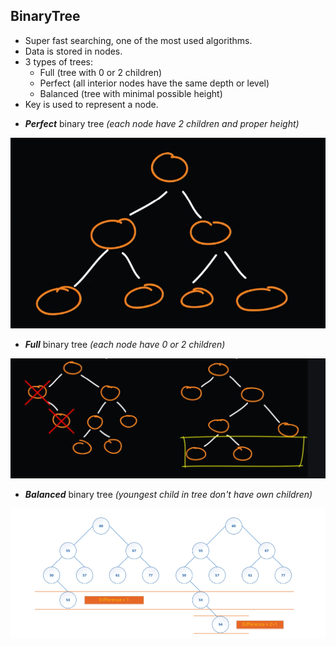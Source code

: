 ## BinaryTree

- Super fast searching, one of the most used algorithms.
- Data is stored in nodes.
- 3 types of trees:
    - Full (tree with 0 or 2 children)
    - Perfect (all interior nodes have the same depth or level)
    - Balanced (tree with minimal possible height)
- Key is used to represent a node.

* ***Perfect*** binary tree *(each node have 2 children and proper height)*

![queue](../images/binary-tree-perfect.png)

* ***Full*** binary tree *(each node have 0 or 2 children)*

![queue](../images/binary-tree-full.png)

* ***Balanced*** binary tree *(youngest child in tree don't have own children)*

![queue](../images/binary-tree-balanced.png)
